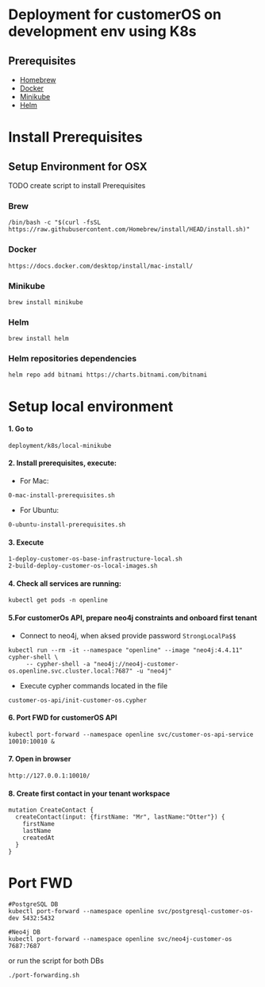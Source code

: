 # Deployment for customerOS on development env using K8s

## Prerequisites
- [Homebrew](https://brew.sh/)
- [Docker](https://www.docker.com/)
- [Minikube](https://minikube.sigs.k8s.io/docs/start/)
- [Helm](https://helm.sh/)

# Install Prerequisites 

## Setup Environment for OSX

TODO create script to install Prerequisites

### Brew
```
/bin/bash -c "$(curl -fsSL https://raw.githubusercontent.com/Homebrew/install/HEAD/install.sh)"
```

### Docker
```
https://docs.docker.com/desktop/install/mac-install/
```

### Minikube 

```
brew install minikube
```

### Helm
```
brew install helm
```

### Helm repositories dependencies  
```
helm repo add bitnami https://charts.bitnami.com/bitnami
```

# Setup local environment
#### 1. Go to 
```
deployment/k8s/local-minikube
```
#### 2. Install prerequisites, execute:

* For Mac:
```
0-mac-install-prerequisites.sh
```
* For Ubuntu:
```
0-ubuntu-install-prerequisites.sh
``` 
#### 3. Execute
```
1-deploy-customer-os-base-infrastructure-local.sh
2-build-deploy-customer-os-local-images.sh
``` 

#### 4. Check all services are running:
```
kubectl get pods -n openline
```

#### 5.For customerOs API, prepare neo4j constraints and onboard first tenant
* Connect to neo4j, when aksed provide password `StrongLocalPa$$`
```
kubectl run --rm -it --namespace "openline" --image "neo4j:4.4.11" cypher-shell \
     -- cypher-shell -a "neo4j://neo4j-customer-os.openline.svc.cluster.local:7687" -u "neo4j"
```
* Execute cypher commands located in the file
```
customer-os-api/init-customer-os.cypher
```

#### 6. Port FWD for customerOS API
```
kubectl port-forward --namespace openline svc/customer-os-api-service 10010:10010 &
```

#### 7. Open in browser
```
http://127.0.0.1:10010/
```

#### 8. Create first contact in your tenant workspace
```
mutation CreateContact {
  createContact(input: {firstName: "Mr", lastName:"Otter"}) {
    firstName
    lastName
    createdAt
  }
}
```

# Port FWD
```
#PostgreSQL DB
kubectl port-forward --namespace openline svc/postgresql-customer-os-dev 5432:5432
```
```
#Neo4j DB
kubectl port-forward --namespace openline svc/neo4j-customer-os 7687:7687
```

or run the script for both DBs
```
./port-forwarding.sh
```


